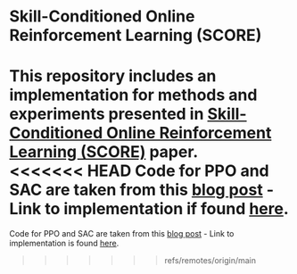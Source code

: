 # Skill-Conditioned Online Reinforcement Learning (SCORE)
This repository includes an implementation for methods and experiments presented in [Skill-Conditioned Online Reinforcement Learning (SCORE)](https://drive.google.com/drive/folders/1bySjcyK0RVUk6-x3EyOCm6uY1XWPH-vj) paper. <br>
<<<<<<< HEAD
Code for PPO and SAC are taken from this [blog post](https://iclr-blog-track.github.io/2022/03/25/ppo-implementation-details/) - Link to implementation if found [here](https://github.com/vwxyzjn/ppo-implementation-details/blob/main/ppo_continuous_action.py). <br>
=======
Code for PPO and SAC are taken from this [blog post](https://iclr-blog-track.github.io/2022/03/25/ppo-implementation-details/) - Link to implementation is found [here](https://github.com/vwxyzjn/ppo-implementation-details/blob/main/ppo_continuous_action.py). <br>
>>>>>>> refs/remotes/origin/main
